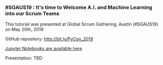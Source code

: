 ### #SGAUS19 : It's time to Welcome A.I. and Machine Learning into our Scrum Teams

This tutorial was presented at Global Scrum Gathering, Austin (#SGAUS19) on May 20th, 2019

GitHub repository: http://bit.ly/PyCon_2019

[Jupyter Notebooks are available here](https://github.com/CodesBay/SGAUS19/tree/master/Jupyer_notebooks)

Presentation:  TBD
